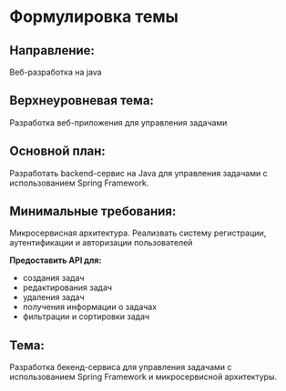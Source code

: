 # Формулировка темы

## Направление:
  Веб-разработка на java

## Верхнеуровневая тема:

  Разработка веб-приложения для управления задачами

## Основной план:
  Разработать backend-сервис на Java для управления задачами с использованием Spring Framework.

## Минимальные требования:

  Микросервисная архитектура.
  Реализвать систему регистрации, аутентификации и авторизации пользователей

  **Предоставить API для:**
   - создания задач
   - редактирования задач
   - удаления задач
   - получения информации о задачах
   - фильтрации и сортировки задач

## Тема:

Разработка бекенд-сервиса для управления задачами с использованием Spring Framework и микросервисной архитектуры.
 
